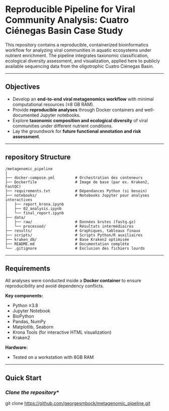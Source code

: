 # Reproducible Pipeline for Viral Community Analysis: Cuatro Ciénegas Basin Case Study
This repository contains a reproducible, containerized bioinformatics workflow for analyzing viral communities in aquatic ecosystems under nutrient enrichment. The pipeline integrates taxonomic classification, ecological diversity assessment, and visualization, applied here to publicly available sequencing data from the oligotrophic Cuatro Ciénegas Basin.

---

## Objectives
- Develop an **end-to-end viral metagenomics workflow** with minimal computational resources (≤8 GB RAM).
- Provide **reproducible analyses** through Docker containers and well-documented Jupyter notebooks.
- Explore **taxonomic composition and ecological diversity** of viral communities under different nutrient conditions.
- Lay the groundwork for **future functional annotation and risk assessment**.

---

## repository Structure
```
/metagenomic_pipeline
│
├── docker-compose.yml         # Orchestration des conteneurs
├── Dockerfile                 # Image de base (par ex. Kraken2, FastQC)
├── requirements.txt           # Dépendances Python (si besoin)
├── notebooks/                 # Notebooks Jupyter pour analyses interactives
│   ├── report_krona.ipynb
│   ├── 02_analysis.ipynb
│   └── final_report.ipynb
├── data/
│   ├── raw/                   # Données brutes (fastq.gz)
│   └── processed/             # Résultats intermédiaires
├── results/                   # Graphiques, tableaux finaux
├── scripts/                   # Scripts Python/R auxiliaires
├── kraken_db/                 # Base Kraken2 optimisée
├── README.md                  # Documentation complète
└── .gitignore                 # Exclusion des fichiers lourds
```
---

## Requirements

All analyses were conducted inside a **Docker container** to ensure reproducibility and avoid dependency conflicts.

**Key components:**
- Python ≥3.8
- Jupyter Notebook
- BioPython
- Pandas, NumPy
- Matplotlib, Seaborn
- Krona Tools (for interactive HTML visualization)
- Kraken2

**Hardware:**
- Tested on a workstation with 8GB RAM

---
## Quick Start

### *Clone the repository**
git clone https://github.com/georgesmbock/metagenomic_pipeline.git
